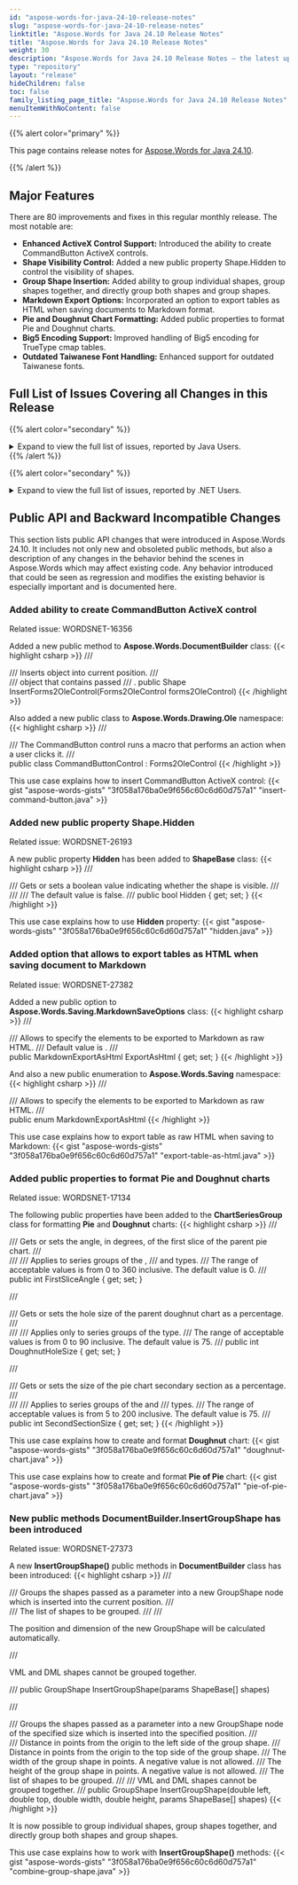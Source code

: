 ```yaml
---
id: "aspose-words-for-java-24-10-release-notes"
slug: "aspose-words-for-java-24-10-release-notes"
linktitle: "Aspose.Words for Java 24.10 Release Notes"
title: "Aspose.Words for Java 24.10 Release Notes"
weight: 30
description: "Aspose.Words for Java 24.10 Release Notes – the latest updates and fixes."
type: "repository"
layout: "release"
hideChildren: false
toc: false
family_listing_page_title: "Aspose.Words for Java 24.10 Release Notes"
menuItemWithNoContent: false
---
```


{{% alert color="primary" %}}

This page contains release notes for [Aspose.Words for Java 24.10](https://releases.aspose.com/words/java/24-10/).

{{% /alert %}}

## Major Features

There are 80 improvements and fixes in this regular monthly release. The most notable are:

- **Enhanced ActiveX Control Support:** Introduced the ability to create CommandButton ActiveX controls.
- **Shape Visibility Control:** Added a new public property Shape.Hidden to control the visibility of shapes.
- **Group Shape Insertion:** Added ability to group individual shapes, group shapes together, and directly group both shapes and group shapes.
- **Markdown Export Options:** Incorporated an option to export tables as HTML when saving documents to Markdown format.
- **Pie and Doughnut Chart Formatting:** Added public properties to format Pie and Doughnut charts.
- **Big5 Encoding Support:** Improved handling of Big5 encoding for TrueType cmap tables.
- **Outdated Taiwanese Font Handling:** Enhanced support for outdated Taiwanese fonts.

## Full List of Issues Covering all Changes in this Release

{{% alert color="secondary" %}}
<details><summary>Expand to view the full list of issues, reported by Java Users.</summary>

|Key|Summary|Category|
| :- | :- | :- |
|WORDSJAVA-2984|Wrong list bullet symbols after saving to PDF on MacOS and Linux|Bug
|WORDSJAVA-2978|ApiExamplesTest insertImageDynamicallyByUri failed|Bug
|WORDSJAVA-2982|Fix error with bc-fips RSA signature and sha-1 encription|Bug
|WORDSJAVA-2976|Time part is trimmed while parsing/printing date-time values by JsonDataSource|Bug
|WORDSJAVA-2892|Epub document loading throws com.aspose.words.FileCorruptedException exception|Bug

</details>
{{% /alert %}}

{{% alert color="secondary" %}}
<details><summary>Expand to view the full list of issues, reported by .NET Users.</summary>

|Key|Summary|Category|
| :- | :- | :- |
|WORDSNET-27373|Add overload of InsertGroupShape to group GroupShapes|New Feature
|WORDSNET-26193|Make ShapeBase.Hidden property public|New Feature
|WORDSNET-16356|Add feature to create CommandButton ActiveX|New Feature
|WORDSNET-17134|Manipulation of Doughnut Chart Style|New Feature
|WORDSNET-26995|Aspose.Words support save as "Web page, Filtered" format|New Feature
|WORDSNET-22965|Add feature to get ChartType of chart|New Feature
|WORDSNET-27420|Support for PCL5|New Feature
|WORDSNET-13454|Image wrapping problem and some content moves to previous page in PDF|Enhancement
|WORDSNET-27260|Chart is rendered improperly|Enhancement
|WORDSNET-26970|Comparison shows wrong SDT tag|Enhancement
|WORDSNET-27211|Corrupted DOCX document is loaded as TXT if load from stream|Bug
|WORDSNET-25819|Exception is thrown upon comparing document|Bug
|WORDSNET-26080|InvalidOperationException is thrown upon comparing document|Bug
|WORDSNET-26251|NC sync error occurs when comparing docx documents|Bug
|WORDSNET-27261|Comparison throws NC sync failed exception|Bug
|WORDSNET-27329|Document.Compare throws System.InvalidOperationException|Bug
|WORDSNET-27274|Compare throws System.InvalidOperationException: NC sync failed|Bug
|WORDSNET-25378|Aspose.Words 23.5 Throws "ArgumentOutOfRangeException" when comparing Word documents|Bug
|WORDSNET-27310|Formula fields are updated improperly|Bug
|WORDSNET-27359|ArithmeticException is thrown upon rendering document to PDF|Bug
|WORDSNET-25909|XPS Viewer shows broken signature warning in XPS signed by Aspose.Words|Bug
|WORDSNET-27355|Compare lists content controls as modified|Bug
|WORDSNET-27328|Inconsistent XmlMapping.IsMapped property behavior with CustomXmlPart null value in SDTs|Bug
|WORDSNET-27004|Incorrect wrapping of the justified line|Bug
|WORDSNET-26739|DOCX to PDF: Values from Chart axes not rendered|Bug
|WORDSNET-25095|Pie charts are rendered with less radius|Bug
|WORDSNET-27325|NullReferenceException while reading HTML|Bug
|WORDSNET-27036|"RemoveContainingFields" cleanup option removes Hyperlink field in Mail Merge|Bug
|WORDSNET-27062|Chinese file names inside the epub file garbled after conversion|Bug
|WORDSNET-26913|Aspose.Words allows adding custom document property with name that starts with digits that produced an invalid XML|Bug
|WORDSNET-27292|Ranged SDT ids are duplicated in 'foreach'|Bug
|WORDSNET-27397|Aspose.Words produces a corrupted document after removing frames|Bug
|WORDSNET-27424|Pdf2Word hangs upon loading document|Bug
|WORDSNET-27408|Exported OLE objects from RTF cannot be opened within respective tool|Bug
|WORDSNET-27382|Consider providing an option to export tables as HTML when saving document to Markdown|Bug
|WORDSNET-27317|Aspose.Words loads PDF document very slow|Bug
|WORDSNET-27351|Redundant footer is added in the extracted page|Bug
|WORDSNET-27296|Aspose.Words hangs upon loading PDF document|Bug
|WORDSNET-27383|Footer is changed after open/save document.|Bug
|WORDSNET-27369|Linked text box chain is not loaded into the model|Bug
|WORDSNET-27360|Webpage to MHTML conversion produces empty document|Bug
|WORDSNET-26631|Table overlaps list item text on DOC to PDF conversion|Bug
|WORDSNET-27207|Can't add a paragraph to even pages |Bug
|WORDSNET-27378|ArgumentException is thrown upon rendering document|Bug
|WORDSNET-27379|Image Color Conversion Issue When Saving DOCX as PDF|Bug
|WORDSNET-27289|Image color is changed after rendering in .NET Standard|Bug
|WORDSNET-27225|Line is lost after rendering document as HtmlFixed|Bug
|WORDSNET-27393|DOCX to PDF: Chinese font not applied in output PDF file|Bug
|WORDSNET-27381|List items positions are changed after PDF to DOCX conversion|Bug
|WORDSNET-27316|ArgumentException is thrown upon rendering document|Bug
|WORDSNET-27371|Gradient is lost after rendering document to image|Bug
|WORDSNET-27389|DOCX to PDF: Fonts are substituted even though they are available in the fonts folder or installed on the system|Bug
|WORDSNET-27118|LINQ Reporting Engine template syntax is not processed in textbox SDT|Bug
|WORDSNET-27226|Chart is rendered improperly|Bug
|WORDSNET-27350|Chart with logarithmic axis scaling is rendered improperly|Bug
|WORDSNET-27191|Hyperlink is changed after converting DOCX to DOC|Bug
|WORDSNET-25527|MailMergeSettings.Query does not work if path to data source contains '#'|Bug
|WORDSNET-27193|ArgumentNullException is thrown upon using Document.ExtractPages with hyphenation|Bug
|WORDSNET-27339|Characters getting cut off when converting DOCX to PDF|Bug
|WORDSNET-27091|Columns width issue on saving to XLSX|Bug
|WORDSNET-27215|XmlException is thrown upon loading ODT document|Bug
|WORDSNET-27286|PDF produced by Aspose.Words shows warnings upon validation PDF/UA complicance|Bug
|WORDSNET-27178|Bad quality of ePub to DOCX conversion|Bug
|WORDSNET-26987|Resultant file is corrupt when saving it to the same stream|Bug
|WORDSNET-27168|DATE field with french formatting change value to english formatting (DOCX to PDF)|Bug
|WORDSNET-27400|Platform issue while running on modern os versions|Bug
|WORDSNET-27301|DOCX to PDF rendering issue with Thai char|Bug
|WORDSNET-27344|Position of page numbers in TOC are not lined in HTML|Bug
|WORDSNET-27357|Cell level SDT is not exported to PDF as editable checkbox|Bug
|WORDSNET-27279|Formatting lost after loading from HTML|Bug
|WORDSNET-25815|DOCX to MD: Code blocks not converted correctly|Bug
|WORDSNET-27006|Document corrupted exception|Bug
|WORDSNET-21361|Table Indent property changed after converted from Word to HTML to word|Bug
|WORDSNET-27264|MailMerge number format in fr_CH locale|Bug
|WORDSNET-17545|Document.UpdateFields does not update HYPERLINK field, leaving its result as "Error! Hyperlink reference not valid"|Bug
</details>

## Public API and Backward Incompatible Changes

This section lists public API changes that were introduced in Aspose.Words 24.10. It includes not only new and obsoleted public methods, but also a description of any changes in the behavior behind the scenes in Aspose.Words which may affect existing code. Any behavior introduced that could be seen as regression and modifies the existing behavior is especially important and is documented here.

### Added ability to create CommandButton ActiveX control

Related issue: WORDSNET-16356

Added a new public method to **Aspose.Words.DocumentBuilder** class:
{{< highlight csharp >}}
/// <summary>
/// Inserts <see cref="Forms2OleControl"/> object into current position.
/// </summary>
/// <returns><see cref="Shape"/> object that contains passed <see cref="Forms2OleControl"/></returns>
/// <seealso cref="Shape.OleFormat"/><seealso cref="OleFormat.OleControl"/>.
public Shape InsertForms2OleControl(Forms2OleControl forms2OleControl)
{{< /highlight >}}

Also added a new public class to **Aspose.Words.Drawing.Ole** namespace:
{{< highlight csharp >}}
/// <summary>
/// The CommandButton control runs a macro that performs an action when a user clicks it.
/// </summary>
public class CommandButtonControl : Forms2OleControl
{{< /highlight >}}

This use case explains how to insert CommandButton ActiveX control:
{{< gist "aspose-words-gists" "3f058a176ba0e9f656c60c6d60d757a1" "insert-command-button.java" >}}

### Added new public property Shape.Hidden

Related issue: WORDSNET-26193

A new public property **Hidden** has been added to **ShapeBase** class:
{{< highlight csharp >}}
/// <summary>
/// Gets or sets a boolean value indicating whether the shape is visible.
/// </summary>
/// <remarks>
/// The default value is <c>false</c>.
/// </remarks>
public bool Hidden { get; set; }
{{< /highlight >}}

This use case explains how to use **Hidden** property:
{{< gist "aspose-words-gists" "3f058a176ba0e9f656c60c6d60d757a1" "hidden.java" >}}

### Added option that allows to export tables as HTML when saving document to Markdown

Related issue: WORDSNET-27382

Added a new public option to **Aspose.Words.Saving.MarkdownSaveOptions** class:
{{< highlight csharp >}}
/// <summary>
/// Allows to specify the elements to be exported to Markdown as raw HTML.
/// Default value is <see cref="MarkdownExportAsHtml.None"/>.
/// </summary>
public MarkdownExportAsHtml ExportAsHtml { get; set; }
{{< /highlight >}}

And also a new public enumeration to **Aspose.Words.Saving** namespace:
{{< highlight csharp >}}
/// <summary>
/// Allows to specify the elements to be exported to Markdown as raw HTML.
/// </summary>
public enum MarkdownExportAsHtml
{{< /highlight >}}

This use case explains how to export table as raw HTML when saving to Markdown:
{{< gist "aspose-words-gists" "3f058a176ba0e9f656c60c6d60d757a1" "export-table-as-html.java" >}}

### Added public properties to format Pie and Doughnut charts

Related issue: WORDSNET-17134

The following public properties have been added to the **ChartSeriesGroup** class for formatting **Pie** and **Doughnut** charts:
{{< highlight csharp >}}
/// <summary>
/// Gets or sets the angle, in degrees, of the first slice of the parent pie chart.
/// </summary>
/// <remarks>
/// Applies to series groups of the <see cref="ChartSeriesType.Pie"/>, <see cref="ChartSeriesType.Pie3D"/>
/// and <see cref="ChartSeriesType.Doughnut"/> types.
/// The range of acceptable values is from 0 to 360 inclusive. The default value is 0.
/// </remarks>
public int FirstSliceAngle { get; set; }

/// <summary>
/// Gets or sets the hole size of the parent doughnut chart as a percentage.
/// </summary>
/// <remarks>
/// Applies only to series groups of the <see cref="ChartSeriesType.Doughnut"/> type.
/// The range of acceptable values is from 0 to 90 inclusive. The default value is 75.
/// </remarks>
public int DoughnutHoleSize { get; set; }

/// <summary>
/// Gets or sets the size of the pie chart secondary section as a percentage.
/// </summary>
/// <remarks>
/// Applies to series groups of the <see cref="ChartSeriesType.PieOfPie"/> and
/// <see cref="ChartSeriesType.PieOfBar"/> types.
/// The range of acceptable values is from 5 to 200 inclusive. The default value is 75.
/// </remarks>
public int SecondSectionSize { get; set; }
{{< /highlight >}}

This use case explains how to create and format **Doughnut** chart:
{{< gist "aspose-words-gists" "3f058a176ba0e9f656c60c6d60d757a1" "doughnut-chart.java" >}}

This use case explains how to create and format **Pie of Pie** chart:
{{< gist "aspose-words-gists" "3f058a176ba0e9f656c60c6d60d757a1" "pie-of-pie-chart.java" >}}

### New public methods DocumentBuilder.InsertGroupShape has been introduced

Related issue: WORDSNET-27373

A new **InsertGroupShape()** public methods in **DocumentBuilder** class has been introduced:
{{< highlight csharp >}}
/// <summary>
/// Groups the shapes passed as a parameter into a new GroupShape node which is inserted into the current position.
/// </summary>
/// <param name="shapes">The list of shapes to be grouped.</param>
/// <remarks>
/// <p>The position and dimension of the new GroupShape will be calculated automatically.</p>
/// <p>VML and DML shapes cannot be grouped together.</p>
/// </remarks>
public GroupShape InsertGroupShape(params ShapeBase[] shapes)

/// <summary>
/// Groups the shapes passed as a parameter into a new GroupShape node of the specified size which is inserted into the specified position.
/// </summary>
/// <param name="left">Distance in points from the origin to the left side of the group shape.</param>
/// <param name="top">Distance in points from the origin to the top side of the group shape.</param>
/// <param name="width">The width of the group shape in points. A negative value is not allowed.</param>
/// <param name="height">The height of the group shape in points. A negative value is not allowed.</param>
/// <param name="shapes">The list of shapes to be grouped.</param>
/// <remarks>
/// VML and DML shapes cannot be grouped together.
/// </remarks>
public GroupShape InsertGroupShape(double left, double top, double width, double height, params ShapeBase[] shapes)
{{< /highlight >}}

It is now possible to group individual shapes, group shapes together, and directly group both shapes and group shapes.

This use case explains how to work with **InsertGroupShape()** methods:
{{< gist "aspose-words-gists" "3f058a176ba0e9f656c60c6d60d757a1" "combine-group-shape.java" >}}